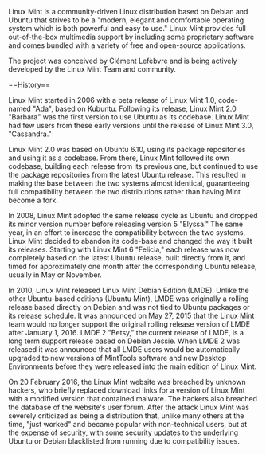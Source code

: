 Linux Mint is a community-driven Linux distribution based on Debian and Ubuntu that strives to be a "modern, elegant and comfortable operating system which is both powerful and easy to use." Linux Mint provides full out-of-the-box multimedia support by including some proprietary software and comes bundled with a variety of free and open-source applications.

The project was conceived by Clément Lefèbvre and is being actively developed by the Linux Mint Team and community.

==History==

Linux Mint started in 2006 with a beta release of Linux Mint 1.0, code-named "Ada", based on Kubuntu. Following its release, Linux Mint 2.0 "Barbara" was the first version to use Ubuntu as its codebase. Linux Mint had few users from these early versions until the release of Linux Mint 3.0, "Cassandra."

Linux Mint 2.0 was based on Ubuntu 6.10, using its package repositories and using it as a codebase. From there, Linux Mint followed its own codebase, building each release from its previous one, but continued to use the package repositories from the latest Ubuntu release. This resulted in making the base between the two systems almost identical, guaranteeing full compatibility between the two distributions rather than having Mint become a fork.

In 2008, Linux Mint adopted the same release cycle as Ubuntu and dropped its minor version number before releasing version 5 "Elyssa." The same year, in an effort to increase the compatibility between the two systems, Linux Mint decided to abandon its code-base and changed the way it built its releases. Starting with Linux Mint 6 "Felicia," each release was now completely based on the latest Ubuntu release, built directly from it, and timed for approximately one month after the corresponding Ubuntu release, usually in May or November.

In 2010, Linux Mint released Linux Mint Debian Edition (LMDE). Unlike the other Ubuntu-based editions (Ubuntu Mint), LMDE was originally a rolling release based directly on Debian and was not tied to Ubuntu packages or its release schedule. It was announced on May 27, 2015 that the Linux Mint team would no longer support the original rolling release version of LMDE after January 1, 2016. LMDE 2 "Betsy," the current release of LMDE, is a long term support release based on Debian Jessie. When LMDE 2 was released it was announced that all LMDE users would be automatically upgraded to new versions of MintTools software and new Desktop Environments before they were released into the main edition of Linux Mint.

On 20 February 2016, the Linux Mint website was breached by unknown hackers, who briefly replaced download links for a version of Linux Mint with a modified version that contained malware. The hackers also breached the database of the website's user forum. After the attack Linux Mint was severely criticized as being a distribution that, unlike many others at the time, "just worked" and became popular with non-technical users, but at the expense of security, with some security updates to the underlying Ubuntu or Debian blacklisted from running due to compatibility issues.
